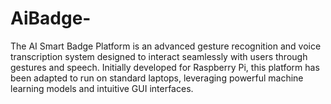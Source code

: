 # AiBadge-
The AI Smart Badge Platform is an advanced gesture recognition and voice transcription system designed to interact seamlessly with users through gestures and speech. Initially developed for Raspberry Pi, this platform has been adapted to run on standard laptops, leveraging powerful machine learning models and intuitive GUI interfaces.
